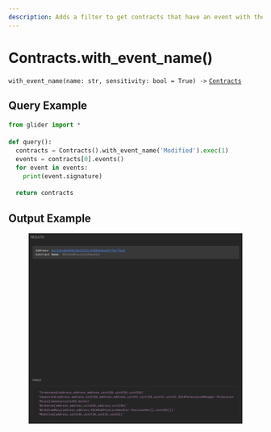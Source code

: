```yaml
---
description: Adds a filter to get contracts that have an event with the given name.
---
```


# Contracts.with\_event\_name()

`with_event_name(name: str, sensitivity: bool = True) ->` [`Contracts`](./)

## Query Example

```python
from glider import *

def query():
  contracts = Contracts().with_event_name('Modified').exec(1)
  events = contracts[0].events()
  for event in events:
    print(event.signature)

  return contracts
```

## Output Example

<figure><img src="../../.gitbook/assets/image (1) (1) (1) (1) (1) (1) (1) (1) (1) (1) (1) (1) (1) (1) (1) (1) (1) (1) (1) (1) (1) (1) (1) (1) (1) (1) (1).png" alt=""><figcaption></figcaption></figure>
